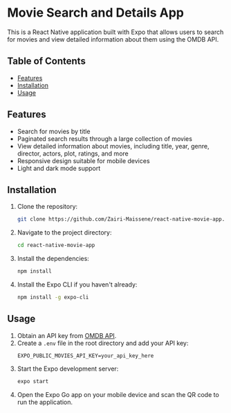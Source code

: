 # Movie Search and Details App

This is a React Native application built with Expo that allows users to search for movies and view detailed information about them using the OMDB API.

## Table of Contents

- [Features](#features)
- [Installation](#installation)
- [Usage](#usage)

## Features

- Search for movies by title
- Paginated search results through a large collection of movies
- View detailed information about movies, including title, year, genre, director, actors, plot, ratings, and more
- Responsive design suitable for mobile devices
- Light and dark mode support

## Installation

1. Clone the repository:
    ```bash
    git clone https://github.com/Zairi-Maissene/react-native-movie-app.git
    ```
2. Navigate to the project directory:
    ```bash
    cd react-native-movie-app
    ```
3. Install the dependencies:
    ```bash
    npm install
    ```
4. Install the Expo CLI if you haven't already:
    ```bash
    npm install -g expo-cli
    ```

## Usage

1. Obtain an API key from [OMDB API](http://www.omdbapi.com/apikey.aspx).
2. Create a `.env` file in the root directory and add your API key:
    ```plaintext
    EXPO_PUBLIC_MOVIES_API_KEY=your_api_key_here
    ```
3. Start the Expo development server:
    ```bash
    expo start
    ```
4. Open the Expo Go app on your mobile device and scan the QR code to run the application.

